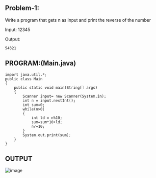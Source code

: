 
## Problem-1:
Write a program that gets n as input and print the reverse of the number

Input: 12345

Output:
```
54321
```

## PROGRAM:(Main.java)
```
import java.util.*;
public class Main
{
    public static void main(String[] args)
    {
        Scanner input= new Scanner(System.in);
        int n = input.nextInt();
        int sum=0;
        while(n>0)
        {
            int ld = n%10;
            sum=sum*10+ld;
            n/=10;
        }
        System.out.print(sum);
    }
}
```

## OUTPUT
![image](https://github.com/user-attachments/assets/12ee36f9-5a01-4fa5-97df-a52b4d63ea63)
